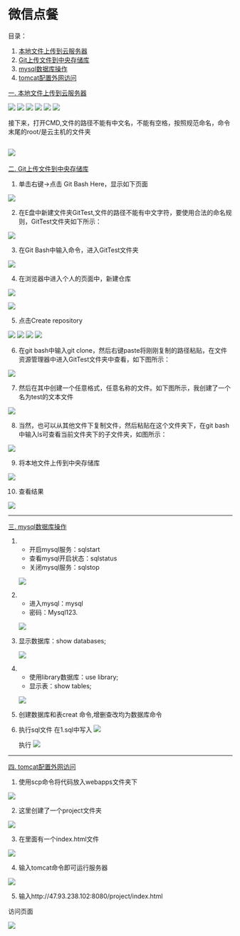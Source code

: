 # 微信点餐

<span id="0">目录：</span>
1. [本地文件上传到云服务器](#1)
2. [Git上传文件到中央存储库](#2) 
3. [mysql数据库操作](#3)
4. [tomcat配置外网访问](#4)


[<span id="1">一. 本地文件上传到云服务器</span>](#0)

![](picture/p1.png)
![](picture/p2.png)
![](picture/p3.png)
![](picture/p4.png)
![](picture/p5.png)
![](picture/p6.png)

  接下来，打开CMD,文件的路径不能有中文名，不能有空格，按照规范命名，命令末尾的root/是云主机的文件夹

![](picture/p7.png)
---	

[<span id="2">二. Git上传文件到中央存储库</span>](#0)
1. 单击右键->点击 Git Bash Here，显示如下页面

![](picture/g1.png)

2. 在E盘中新建文件夹GitTest,文件的路径不能有中文字符，要使用合法的命名规则，GitTest文件夹如下所示：

![](picture/g2.png)

3. 在Git Bash中输入命令，进入GitTest文件夹 

![](picture/g3.png)

4. 在浏览器中进入个人的页面中，新建仓库

![](picture/g4.png)

![](picture/g5.png)

5. 点击Create repository

![](picture/g6.png)
![](picture/g7.png)
![](picture/g8.png)
![](picture/g9.png)

6. 在git bash中输入git clone，然后右键paste将刚刚复制的路径粘贴，在文件资源管理器中进入GitTest文件夹中查看，如下图所示：

![](picture/g10.png)

7. 然后在其中创建一个任意格式，任意名称的文件。如下图所示，我创建了一个名为test的文本文件

![](picture/g11.png)

8. 当然，也可以从其他文件下复制文件，然后粘贴在这个文件夹下，在git bash中输入ls可查看当前文件夹下的子文件夹，如图所示：

![](picture/g12.png)

9. 将本地文件上传到中央存储库

![](picture/g13.png)

10. 查看结果	

![](picture/g14.png)

---
	

[<span id="3">三. mysql数据库操作</span>](#0)
1. + 开启mysql服务：sqlstart
   + 查看mysql开启状态：sqlstatus
   + 关闭mysql服务：sqlstop

   ![](picture/m1.png)

2. + 进入mysql：mysql
   + 密码：Mysql123.

   ![](picture/m2.png)

3. 显示数据库：show databases;

   ![](picture/m3.png)

4. + 使用library数据库：use library;
   + 显示表：show tables;

   ![](picture/m4.png)

5. 创建数据库和表creat 命令,增删查改均为数据库命令

6. 执行sql文件
   在1.sql中写入
   ![](picture/m5.png)

   执行
   ![](picture/m6.png)

---
	
[<span id="4">四. tomcat配置外网访问</span>](#0)
1. 使用scp命令将代码放入webapps文件夹下

![](picture/t1.png)

2. 这里创建了一个project文件夹

![](picture/t2.png)

3. 在里面有一个index.html文件

![](picture/t3.png)

4. 输入tomcat命令即可运行服务器

![](picture/t4.png)

5. 输入http://47.93.238.102:8080/project/index.html

访问页面

![](picture/t5.png)
